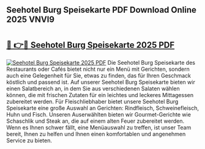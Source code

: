 ## Seehotel Burg Speisekarte PDF Download Online 2025 VNVl9

# <h2><a href="http://gcddlii.nevu.top/?p=Seehotel+Burg+Speisekarte">🔗 👉🔴 Seehotel Burg Speisekarte 2025 PDF</a></h2>

[![Seehotel Burg Speisekarte 2025 PDF](https://i.imgur.com/dBaPXMq.png)](http://gcddlii.nevu.top/?p=Seehotel+Burg+Speisekarte)
Die Seehotel Burg Speisekarte des Restaurants oder Cafés bietet nicht nur ein Menü mit Gerichten, sondern auch eine Gelegenheit für Sie, etwas zu finden, das für Ihren Geschmack köstlich und passend ist. Auf unserer Seehotel Burg Speisekarte bieten wir einen Salatbereich an, in dem Sie aus verschiedenen Salaten wählen können, die mit frischen Zutaten für ein leichtes und leckeres Mittagessen zubereitet werden. Für Fleischliebhaber bietet unsere Seehotel Burg Speisekarte eine große Auswahl an Gerichten: Rindfleisch, Schweinefleisch, Huhn und Fisch. Unseren Auserwählten bieten wir Gourmet-Gerichte wie Schaschlik und Steak an, die auf einem alten Feuer zubereitet werden. Wenn es Ihnen schwer fällt, eine Menüauswahl zu treffen, ist unser Team bereit, Ihnen zu helfen und Ihnen einen komfortablen und angenehmen Service zu bieten.
